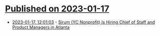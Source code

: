 # [Published on 2023-01-17](index.md)

* [2023-01-17, 12:01:03](https://news.ycombinator.com/item?id=34411497) - [Sirum (YC Nonprofit) Is Hiring Chief of Staff and Product Managers in Atlanta](https://sirum.org/careers/)
